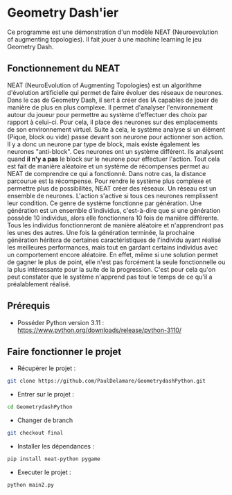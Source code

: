 # Geometry Dash'ier
Ce programme est une démonstration d'un modèle NEAT (Neuroevolution of augmenting topologies). Il fait jouer à une machine learning le jeu Geometry Dash.

## Fonctionnement du NEAT

NEAT (NeuroEvolution of Augmenting Topologies) est un algorithme d'évolution artificielle qui permet de faire évoluer des réseaux de neurones. Dans le cas de Geometry Dash, il sert à créer des IA capables de jouer de manière de plus en plus complexe. Il permet d'analyser l'environnement autour du joueur pour permettre au système d'effectuer des choix par rapport à celui-ci. Pour cela, il place des neurones sur des emplacements de son environnement virtuel. Suite à cela, le système analyse si un élément (Pique, block ou vide) passe devant son neurone pour actionner son action. Il y a donc un neurone par type de block, mais existe également les neurones "anti-block". Ces neurones ont un système différent. Ils analysent quand **il n'y a pas** le block sur le neurone pour effectuer l'action. Tout cela est fait de manière aléatoire et un système de récompenses permet au NEAT de comprendre ce qui a fonctionné. Dans notre cas, la distance parcourue est la récompense. Pour rendre le système plus complexe et permettre plus de possibilités, NEAT créer des réseaux. Un réseau est un ensemble de neurones. L'action s'active si tous ces neurones remplissent leur condition. Ce genre de système fonctionne par génération. Une génération est un ensemble d'individus, c'est-à-dire que si une génération possède 10 individus, alors elle fonctionnera 10 fois de manière différente. Tous les individus fonctionneront de manière aléatoire et n'apprendront pas les unes des autres. Une fois la génération terminée, la prochaine génération héritera de certaines caractéristiques de l'individu ayant réalisé les meilleures performances, mais tout en gardant certains individus avec un comportement encore aléatoire. En effet, même si une solution permet de gagner le plus de point, elle n'est pas forcément la seule fonctionnelle ou la plus intéressante pour la suite de la progression. C'est pour cela qu'on peut constater que le système n'apprend pas tout le temps de ce qu'il a préalablement réalisé.

## Prérequis

- Posséder Python version 3.11 : https://www.python.org/downloads/release/python-3110/
  
## Faire fonctionner le projet

- Récupèrer le projet :
```bash
git clone https://github.com/PaulDelamare/GeometrydashPython.git
```

- Entrer sur le projet :
```bash
cd GeometrydashPython
```

- Changer de branch
```bash
git checkout final
```

- Installer les dépendances : 
```bash
pip install neat-python pygame
```

- Executer le projet :
```bash
python main2.py
```